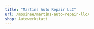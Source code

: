 ```yaml
---
title: "Martins Auto Repair LLC"
url: /mosinee/martins-auto-repair-llc/
shop: Autowerkstatt
---
```

